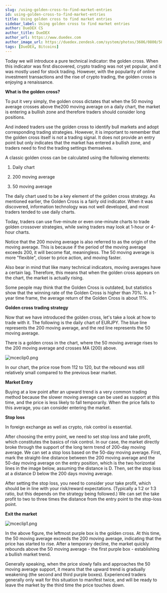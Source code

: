 ```yaml
---
slug: /using-golden-cross-to-find-market-entries
id: using-golden-cross-to-find-market-entries
title: Using golden cross to find market entries
sidebar_label: Using golden cross to find market entries
author: DueDEX CS
author_title: DueDEX
author_url: https://www.duedex.com
author_image_url: https://duedex.zendesk.com/system/photos/3606/0800/5893/twitter4.png
tags: [DueDEX, Bitcoins]
---
```



Today we will introduce a pure technical indicator: the golden cross. When this indicator was first discovered, crypto trading was not yet popular, and it was mostly used for stock trading. However, with the popularity of online investment transactions and the rise of crypto trading, the golden cross is enjoying a renaissance.

**What is the golden cross?**

To put it very simply, the golden cross dictates that when the 50 moving average crosses above the200 moving average on a daily chart, the market is entering a bullish zone and therefore traders should consider long positions.

And indeed traders use the golden cross to identify bull markets and adopt corresponding trading strategies. However, it is important to remember that the golden cross itself is not a trading signal. It does not provide an entry point but only indicates that the market has entered a bullish zone, and traders need to find the trading settings themselves.

A classic golden cross can be calculated using the following elements:

1) Daily chart

2) 200 moving average

3) 50 moving average

The daily chart used to be a key element of the golden cross strategy. As mentioned earlier, the Golden Cross is a fairly old indicator. When it was discovered, information technology was not well developed, and most traders tended to use daily charts.

Today, traders can use five-minute or even one-minute charts to trade golden crossover strategies, while swing traders may look at 1-hour or 4-hour charts.

Notice that the 200 moving average is also referred to as the origin of the moving average. This is because if the period of the moving average exceeds 200, it will become flat, meaningless. The 50 moving average is more "flexible", closer to price action, and moving faster.

Also bear in mind that like many technical indicators, moving averages have a certain lag. Therefore, this means that when the golden cross appears on the chart, the market is actually rising.

Some people may think that the Golden Cross is outdated, but statistics show that the winning rate of the Golden Cross is higher than 70%. In a 1-year time frame, the average return of the Golden Cross is about 11%.

**Golden cross trading strategy**

Now that we have introduced the golden cross, let's take a look at how to trade with it. The following is the daily chart of EURJPY. The blue line represents the 200 moving average, and the red line represents the 50 moving average.

There is a golden cross in the chart, where the 50 moving average rises to the 200 moving average and crosses MA (200) above.

![mceclip0.png](https://duedex.zendesk.com/hc/article_attachments/360089808493/mceclip0.png)

In our chart, the price rose from 112 to 120, but the rebound was still relatively small compared to the previous bear market.

**Market Entry**

Buying at a low point after an upward trend is a very common trading method because the slower moving average can be used as support at this time, and the price is less likely to fall temporarily. When the price falls to this average, you can consider entering the market.

**Stop loss**

In foreign exchange as well as crypto, risk control is essential.

After choosing the entry point, we need to set stop loss and take profit, which constitutes the basics of risk control. In our case, the market directly broke through the support of the long term trend of 200-day moving average. We can set a stop loss based on the 50-day moving average. First, mark the straight-line distance between the 200 moving average and the 50-day moving average on the entry position, which is the two horizontal lines in the image below, assuming the distance is D. Then, set the stop loss at a distance D below the 200 days moving average.

After setting the stop loss, you need to consider your take profit, which should be in line with your risk/reward expectations. (Typically a 1:2 or 1:3 ratio, but this depends on the strategy being followed.) We can set the take profit to two to three times the distance from the entry point to the stop-loss point.

**Exit the market**

![mceclip1.png](https://duedex.zendesk.com/hc/article_attachments/360089808533/mceclip1.png)

In the above figure, the leftmost purple box is the golden cross. At this time, the 50 moving average exceeds the 200 moving average, indicating that the price has started to rise. After a temporary decline, the market quickly rebounds above the 50 moving average - the first purple box - establishing a bullish market trend.

Generally speaking, when the price slowly falls and approaches the 50 moving average support, it means that the upward trend is gradually weakening (the second and third purple boxes). Experienced traders generally only wait for this situation to manifest twice, and will be ready to leave the market by the third time the price touches down.
